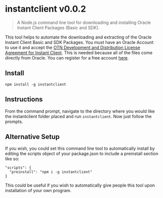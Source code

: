 # instantclient v0.0.2
> A Node.js command line tool for downloading and installing Oracle Instant Client Packages (Basic and SDK).

This tool helps to automate the downloading and extracting of the Oracle Instant Client Basic and SDK Packages. You must have an Oracle Account to use it and accept the [OTN Development and Distribution License Agreement for Instant Client](http://www.oracle.com/technetwork/licenses/instant-client-lic-152016.html). This is needed because all of the files come directly from Oracle. You can register for a free account [here](https://profile.oracle.com/myprofile/account/create-account.jspx). 

## Install
```shell
npm install -g instantclient
```

## Instructions
From the command prompt, navigate to the directory where you would like the instantclient folder placed and run ```instantclient```. Now just follow the prompts.

## Alternative Setup
If you wish, you could set this command line tool to automatically install by editing the scripts object of your package.json to include a preinstall section like so:
```shell
"scripts": {
  "preinstall": "npm i -g instantclient"
}
```
This could be useful if you wish to automatically give people this tool upon installation of your own program.
